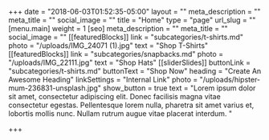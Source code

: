 +++
date = "2018-06-03T01:52:35-05:00"
layout = ""
meta_description = ""
meta_title = ""
social_image = ""
title = "Home"
type = "page"
url_slug = ""
[menu.main]
weight = 1
[seo]
meta_description = ""
meta_title = ""
social_image = ""
[[featuredBlocks]]
link = "subcategories/t-shirts.md"
photo = "/uploads/IMG_24071 (1).jpg"
text = "Shop T-Shirts"
[[featuredBlocks]]
link = "subcategories/snapbacks.md"
photo = "/uploads/IMG_22111.jpg"
text = "Shop Hats"
[[sliderSlides]]
buttonLink = "subcategories/t-shirts.md"
buttonText = "Shop Now"
heading = "Create An Awesome Heading"
linkSettings = "Internal Link"
photo = "/uploads/hipster-mum-236831-unsplash.jpg"
show_button = true
text = "Lorem ipsum dolor sit amet, consectetur adipiscing elit. Donec facilisis magna vitae consectetur egestas. Pellentesque lorem nulla, pharetra sit amet varius et, lobortis mollis nunc. Nullam rutrum augue vitae placerat interdum. "

+++
